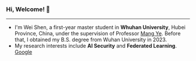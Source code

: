 ### Hi, Welcome! 👋
***
- I'm Wei Shen, a first-year master student in **Whuhan University**, Hubei Province, China, under the supervision of Professor [Mang Ye](https://scholar.google.com.hk/citations?user=j-HxRy0AAAAJ&hl=zh-CN&oi=ao). Before that, I obtained my B.S. degree from Wuhan University in 2023.
- My research interests include **AI Security** and **Federated Learning**. [Google](https://scholar.google.com.hk/citations?user=fRwq42IAAAAJ&hl=zh-CN)
